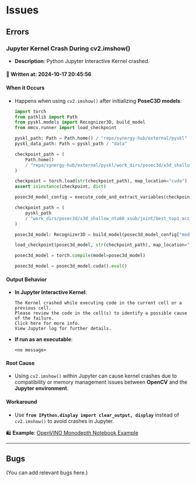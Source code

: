 # Issues

## Errors

### Jupyter Kernel Crash During cv2.imshow()

- **Description**: Python Jupyter Interactive Kernel crashed.

#### 📅 Written at: 2024-10-17 20:45:56

#### **When it Occurs**

- Happens when using `cv2.imshow()` after initializing **PoseC3D models**:

    ```python
    import torch
    from pathlib import Path
    from pyskl.models import Recognizer3D, build_model
    from mmcv.runner import load_checkpoint

    pyskl_path: Path = Path.home() / "repo/synergy-hub/external/pyskl"
    pyskl_data_path: Path = pyskl_path / "data"

    checkpoint_path = (
        Path.home()
        / "repo/synergy-hub/external/pyskl/work_dirs/posec3d/x3d_shallow_ntu60_xsub/joint/best_top1_acc_epoch_24.pth"
    )

    checkpoint = torch.load(str(checkpoint_path), map_location="cuda")
    assert isinstance(checkpoint, dict)

    posec3d_model_config = execute_code_and_extract_variables(checkpoint["meta"]["config"])

    checkpoint_path = (
        pyskl_path
        / "work_dirs/posec3d/x3d_shallow_ntu60_xsub/joint/best_top1_acc_epoch_24.pth"
    )

    posec3d_model: Recognizer3D = build_model(posec3d_model_config["model"])

    load_checkpoint(posec3d_model, str(checkpoint_path), map_location="cuda")

    posec3d_model = torch.compile(model=posec3d_model)

    posec3d_model = posec3d_model.cuda().eval()
    ```

#### **Output Behavior**

- **In Jupyter Interactive Kernel**:

    ```plaintext
    The Kernel crashed while executing code in the current cell or a previous cell.
    Please review the code in the cell(s) to identify a possible cause of the failure.
    Click here for more info.
    View Jupyter log for further details.
    ```

- **If run as an executable**:

    ```plaintext
    <no message>
    ```

#### **Root Cause**

- Using `cv2.imshow()` within Jupyter can cause kernel crashes due to compatibility or memory management issues between **OpenCV** and the **Jupyter environment**.

#### **Workaround**

- Use **`from IPython.display import clear_output, display`** instead of `cv2.imshow()` to avoid crashes in Jupyter.

🛍️ **Example**: [OpenVINO Monodepth Notebook Example](https://docs.openvino.ai/2024/notebooks/vision-monodepth-with-output.html)

---

## Bugs

(You can add relevant bugs here.)
